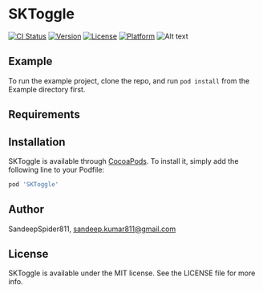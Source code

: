 # SKToggle

[![CI Status](http://img.shields.io/travis/SandeepSpider811/SKToggle.svg?style=flat)](https://travis-ci.org/SandeepSpider811/SKToggle)
[![Version](https://img.shields.io/cocoapods/v/SKToggle.svg?style=flat)](http://cocoapods.org/pods/SKToggle)
[![License](https://img.shields.io/cocoapods/l/SKToggle.svg?style=flat)](http://cocoapods.org/pods/SKToggle)
[![Platform](https://img.shields.io/cocoapods/p/SKToggle.svg?style=flat)](http://cocoapods.org/pods/SKToggle)
![Alt text](https://media.giphy.com/media/l378gTMDaN1dZuffy/giphy.gif "SKToggle")
## Example
To run the example project, clone the repo, and run `pod install` from the Example directory first.

## Requirements

## Installation

SKToggle is available through [CocoaPods](http://cocoapods.org). To install
it, simply add the following line to your Podfile:

```ruby
pod 'SKToggle'
```

## Author

SandeepSpider811, sandeep.kumar811@gmail.com

## License

SKToggle is available under the MIT license. See the LICENSE file for more info.
